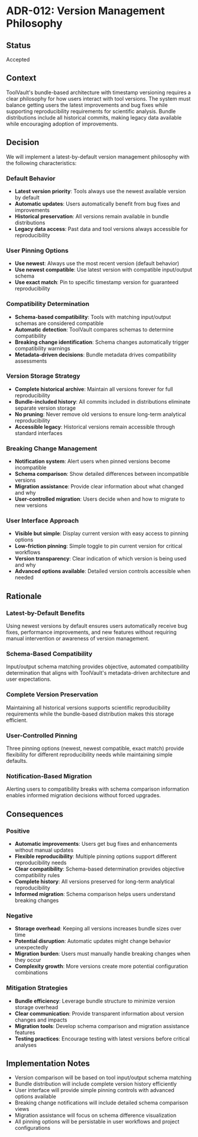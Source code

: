 # ADR-012: Version Management Philosophy

## Status
Accepted

## Context
ToolVault's bundle-based architecture with timestamp versioning requires a clear philosophy for how users interact with tool versions. The system must balance getting users the latest improvements and bug fixes while supporting reproducibility requirements for scientific analysis. Bundle distributions include all historical commits, making legacy data available while encouraging adoption of improvements.

## Decision
We will implement a latest-by-default version management philosophy with the following characteristics:

### Default Behavior
- **Latest version priority**: Tools always use the newest available version by default
- **Automatic updates**: Users automatically benefit from bug fixes and improvements
- **Historical preservation**: All versions remain available in bundle distributions
- **Legacy data access**: Past data and tool versions always accessible for reproducibility

### User Pinning Options
- **Use newest**: Always use the most recent version (default behavior)
- **Use newest compatible**: Use latest version with compatible input/output schema
- **Use exact match**: Pin to specific timestamp version for guaranteed reproducibility

### Compatibility Determination
- **Schema-based compatibility**: Tools with matching input/output schemas are considered compatible
- **Automatic detection**: ToolVault compares schemas to determine compatibility
- **Breaking change identification**: Schema changes automatically trigger compatibility warnings
- **Metadata-driven decisions**: Bundle metadata drives compatibility assessments

### Version Storage Strategy
- **Complete historical archive**: Maintain all versions forever for full reproducibility
- **Bundle-included history**: All commits included in distributions eliminate separate version storage
- **No pruning**: Never remove old versions to ensure long-term analytical reproducibility
- **Accessible legacy**: Historical versions remain accessible through standard interfaces

### Breaking Change Management
- **Notification system**: Alert users when pinned versions become incompatible
- **Schema comparison**: Show detailed differences between incompatible versions
- **Migration assistance**: Provide clear information about what changed and why
- **User-controlled migration**: Users decide when and how to migrate to new versions

### User Interface Approach
- **Visible but simple**: Display current version with easy access to pinning options
- **Low-friction pinning**: Simple toggle to pin current version for critical workflows
- **Version transparency**: Clear indication of which version is being used and why
- **Advanced options available**: Detailed version controls accessible when needed

## Rationale

### Latest-by-Default Benefits
Using newest versions by default ensures users automatically receive bug fixes, performance improvements, and new features without requiring manual intervention or awareness of version management.

### Schema-Based Compatibility
Input/output schema matching provides objective, automated compatibility determination that aligns with ToolVault's metadata-driven architecture and user expectations.

### Complete Version Preservation
Maintaining all historical versions supports scientific reproducibility requirements while the bundle-based distribution makes this storage efficient.

### User-Controlled Pinning
Three pinning options (newest, newest compatible, exact match) provide flexibility for different reproducibility needs while maintaining simple defaults.

### Notification-Based Migration
Alerting users to compatibility breaks with schema comparison information enables informed migration decisions without forced upgrades.

## Consequences

### Positive
- **Automatic improvements**: Users get bug fixes and enhancements without manual updates
- **Flexible reproducibility**: Multiple pinning options support different reproducibility needs
- **Clear compatibility**: Schema-based determination provides objective compatibility rules
- **Complete history**: All versions preserved for long-term analytical reproducibility
- **Informed migration**: Schema comparison helps users understand breaking changes

### Negative
- **Storage overhead**: Keeping all versions increases bundle sizes over time
- **Potential disruption**: Automatic updates might change behavior unexpectedly
- **Migration burden**: Users must manually handle breaking changes when they occur
- **Complexity growth**: More versions create more potential configuration combinations

### Mitigation Strategies
- **Bundle efficiency**: Leverage bundle structure to minimize version storage overhead
- **Clear communication**: Provide transparent information about version changes and impacts
- **Migration tools**: Develop schema comparison and migration assistance features
- **Testing practices**: Encourage testing with latest versions before critical analyses

## Implementation Notes
- Version comparison will be based on tool input/output schema matching
- Bundle distribution will include complete version history efficiently
- User interface will provide simple pinning controls with advanced options available
- Breaking change notifications will include detailed schema comparison views
- Migration assistance will focus on schema difference visualization
- All pinning options will be persistable in user workflows and project configurations